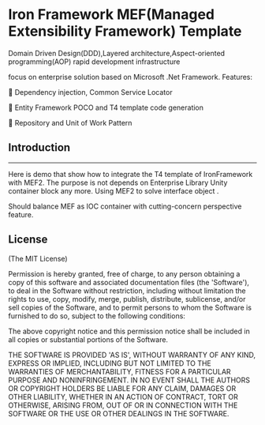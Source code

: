 Iron Framework MEF(Managed Extensibility Framework) Template
=============

Domain Driven Design(DDD),Layered architecture,Aspect-oriented programming(AOP) rapid development infrastructure

focus on enterprise solution based on Microsoft .Net Framework. Features:

 Dependency injection, Common Service Locator 

 Entity Framework POCO and T4 template code generation 

 Repository and Unit of Work Pattern 

## Introduction
--------------------------------------------------------
Here is demo that show how to integrate the T4 template of IronFramework with MEF2.
The purpose is not depends on Enterprise Library Unity container block any more. 
Using MEF2 to solve interface object .

Should balance MEF as IOC container with cutting-concern perspective feature.

## License
(The MIT License)

Permission is hereby granted, free of charge, to any person obtaining
a copy of this software and associated documentation files (the
'Software'), to deal in the Software without restriction, including
without limitation the rights to use, copy, modify, merge, publish,
distribute, sublicense, and/or sell copies of the Software, and to
permit persons to whom the Software is furnished to do so, subject to
the following conditions:

The above copyright notice and this permission notice shall be
included in all copies or substantial portions of the Software.

THE SOFTWARE IS PROVIDED 'AS IS', WITHOUT WARRANTY OF ANY KIND,
EXPRESS OR IMPLIED, INCLUDING BUT NOT LIMITED TO THE WARRANTIES OF
MERCHANTABILITY, FITNESS FOR A PARTICULAR PURPOSE AND NONINFRINGEMENT.
IN NO EVENT SHALL THE AUTHORS OR COPYRIGHT HOLDERS BE LIABLE FOR ANY
CLAIM, DAMAGES OR OTHER LIABILITY, WHETHER IN AN ACTION OF CONTRACT,
TORT OR OTHERWISE, ARISING FROM, OUT OF OR IN CONNECTION WITH THE
SOFTWARE OR THE USE OR OTHER DEALINGS IN THE SOFTWARE.